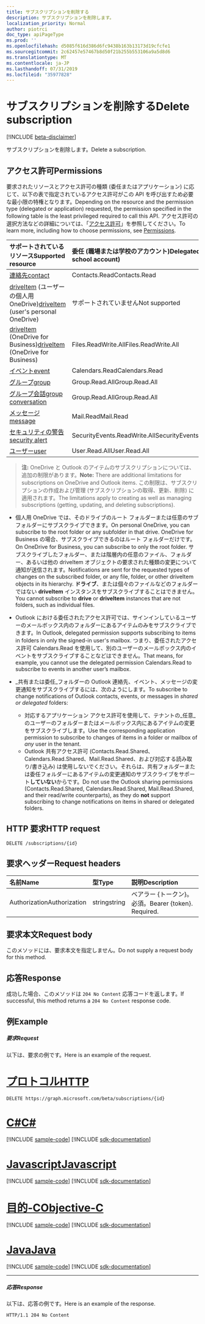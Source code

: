 ```yaml
---
title: サブスクリプションを削除する
description: サブスクリプションを削除します。
localization_priority: Normal
author: piotrci
doc_type: apiPageType
ms.prod: ''
ms.openlocfilehash: d5085f616d386d6fc9438b163b13173d19cfcfe1
ms.sourcegitcommit: 2c62457e57467b8d50f21b255b553106a9a5d8d6
ms.translationtype: MT
ms.contentlocale: ja-JP
ms.lasthandoff: 07/31/2019
ms.locfileid: "35977828"
---
```

# <a name="delete-subscription"></a><span data-ttu-id="22c31-103">サブスクリプションを削除する</span><span class="sxs-lookup"><span data-stu-id="22c31-103">Delete subscription</span></span>

[!INCLUDE [beta-disclaimer](../../includes/beta-disclaimer.md)]

<span data-ttu-id="22c31-104">サブスクリプションを削除します。</span><span class="sxs-lookup"><span data-stu-id="22c31-104">Delete a subscription.</span></span>

## <a name="permissions"></a><span data-ttu-id="22c31-105">アクセス許可</span><span class="sxs-lookup"><span data-stu-id="22c31-105">Permissions</span></span>

<span data-ttu-id="22c31-106">要求されたリソースとアクセス許可の種類 (委任またはアプリケーション) に応じて、以下の表で指定されているアクセス許可がこの API を呼び出すため必要な最小限の特権となります。</span><span class="sxs-lookup"><span data-stu-id="22c31-106">Depending on the resource and the permission type (delegated or application) requested, the permission specified in the following table is the least privileged required to call this API.</span></span> <span data-ttu-id="22c31-107">アクセス許可の選択方法などの詳細については、「[アクセス許可](/graph/permissions-reference)」を参照してください。</span><span class="sxs-lookup"><span data-stu-id="22c31-107">To learn more, including how to choose permissions, see [Permissions](/graph/permissions-reference).</span></span>

| <span data-ttu-id="22c31-108">サポートされているリソース</span><span class="sxs-lookup"><span data-stu-id="22c31-108">Supported resource</span></span> | <span data-ttu-id="22c31-109">委任 (職場または学校のアカウント)</span><span class="sxs-lookup"><span data-stu-id="22c31-109">Delegated (work or school account)</span></span> | <span data-ttu-id="22c31-110">委任 (個人用 Microsoft アカウント)</span><span class="sxs-lookup"><span data-stu-id="22c31-110">Delegated (personal Microsoft account)</span></span> | <span data-ttu-id="22c31-111">アプリケーション</span><span class="sxs-lookup"><span data-stu-id="22c31-111">Application</span></span> |
|:-----|:-----|:-----|:-----|
|[<span data-ttu-id="22c31-112">連絡先</span><span class="sxs-lookup"><span data-stu-id="22c31-112">contact</span></span>](../resources/contact.md) | <span data-ttu-id="22c31-113">Contacts.Read</span><span class="sxs-lookup"><span data-stu-id="22c31-113">Contacts.Read</span></span> | <span data-ttu-id="22c31-114">Contacts.Read</span><span class="sxs-lookup"><span data-stu-id="22c31-114">Contacts.Read</span></span> | <span data-ttu-id="22c31-115">Contacts.Read</span><span class="sxs-lookup"><span data-stu-id="22c31-115">Contacts.Read</span></span> |
|<span data-ttu-id="22c31-116">[driveItem](../resources/driveitem.md) (ユーザーの個人用 OneDrive)</span><span class="sxs-lookup"><span data-stu-id="22c31-116">[driveItem](../resources/driveitem.md) (user's personal OneDrive)</span></span> | <span data-ttu-id="22c31-117">サポートされていません</span><span class="sxs-lookup"><span data-stu-id="22c31-117">Not supported</span></span> | <span data-ttu-id="22c31-118">Files.ReadWrite</span><span class="sxs-lookup"><span data-stu-id="22c31-118">Files.ReadWrite</span></span> | <span data-ttu-id="22c31-119">サポートされていません</span><span class="sxs-lookup"><span data-stu-id="22c31-119">Not supported</span></span> |
|<span data-ttu-id="22c31-120">[driveItem](../resources/driveitem.md) (OneDrive for Business)</span><span class="sxs-lookup"><span data-stu-id="22c31-120">[driveItem](../resources/driveitem.md) (OneDrive for Business)</span></span> | <span data-ttu-id="22c31-121">Files.ReadWrite.All</span><span class="sxs-lookup"><span data-stu-id="22c31-121">Files.ReadWrite.All</span></span> | <span data-ttu-id="22c31-122">サポートされていません</span><span class="sxs-lookup"><span data-stu-id="22c31-122">Not supported</span></span> | <span data-ttu-id="22c31-123">Files.ReadWrite.All</span><span class="sxs-lookup"><span data-stu-id="22c31-123">Files.ReadWrite.All</span></span> |
|[<span data-ttu-id="22c31-124">イベント</span><span class="sxs-lookup"><span data-stu-id="22c31-124">event</span></span>](../resources/event.md) | <span data-ttu-id="22c31-125">Calendars.Read</span><span class="sxs-lookup"><span data-stu-id="22c31-125">Calendars.Read</span></span> | <span data-ttu-id="22c31-126">Calendars.Read</span><span class="sxs-lookup"><span data-stu-id="22c31-126">Calendars.Read</span></span> | <span data-ttu-id="22c31-127">Calendars.Read</span><span class="sxs-lookup"><span data-stu-id="22c31-127">Calendars.Read</span></span> |
|[<span data-ttu-id="22c31-128">グループ</span><span class="sxs-lookup"><span data-stu-id="22c31-128">group</span></span>](../resources/group.md) | <span data-ttu-id="22c31-129">Group.Read.All</span><span class="sxs-lookup"><span data-stu-id="22c31-129">Group.Read.All</span></span> | <span data-ttu-id="22c31-130">サポート対象外</span><span class="sxs-lookup"><span data-stu-id="22c31-130">Not supported</span></span> | <span data-ttu-id="22c31-131">Group.Read.All</span><span class="sxs-lookup"><span data-stu-id="22c31-131">Group.Read.All</span></span> |
|[<span data-ttu-id="22c31-132">グループ会話</span><span class="sxs-lookup"><span data-stu-id="22c31-132">group conversation</span></span>](../resources/conversation.md) | <span data-ttu-id="22c31-133">Group.Read.All</span><span class="sxs-lookup"><span data-stu-id="22c31-133">Group.Read.All</span></span> | <span data-ttu-id="22c31-134">非サポート</span><span class="sxs-lookup"><span data-stu-id="22c31-134">Not supported</span></span> | <span data-ttu-id="22c31-135">非サポート</span><span class="sxs-lookup"><span data-stu-id="22c31-135">Not supported</span></span> |
|[<span data-ttu-id="22c31-136">メッセージ</span><span class="sxs-lookup"><span data-stu-id="22c31-136">message</span></span>](../resources/message.md) | <span data-ttu-id="22c31-137">Mail.Read</span><span class="sxs-lookup"><span data-stu-id="22c31-137">Mail.Read</span></span> | <span data-ttu-id="22c31-138">Mail.Read</span><span class="sxs-lookup"><span data-stu-id="22c31-138">Mail.Read</span></span> | <span data-ttu-id="22c31-139">Mail.Read</span><span class="sxs-lookup"><span data-stu-id="22c31-139">Mail.Read</span></span> |
|[<span data-ttu-id="22c31-140">セキュリティの警告</span><span class="sxs-lookup"><span data-stu-id="22c31-140">security alert</span></span>](../resources/alert.md) | <span data-ttu-id="22c31-141">SecurityEvents.ReadWrite.All</span><span class="sxs-lookup"><span data-stu-id="22c31-141">SecurityEvents.ReadWrite.All</span></span> | <span data-ttu-id="22c31-142">サポート対象外</span><span class="sxs-lookup"><span data-stu-id="22c31-142">Not supported</span></span> | <span data-ttu-id="22c31-143">SecurityEvents.ReadWrite.All</span><span class="sxs-lookup"><span data-stu-id="22c31-143">SecurityEvents.ReadWrite.All</span></span> |
|[<span data-ttu-id="22c31-144">ユーザー</span><span class="sxs-lookup"><span data-stu-id="22c31-144">user</span></span>](../resources/user.md) | <span data-ttu-id="22c31-145">User.Read.All</span><span class="sxs-lookup"><span data-stu-id="22c31-145">User.Read.All</span></span> | <span data-ttu-id="22c31-146">User.Read.All</span><span class="sxs-lookup"><span data-stu-id="22c31-146">User.Read.All</span></span> | <span data-ttu-id="22c31-147">User.Read.All</span><span class="sxs-lookup"><span data-stu-id="22c31-147">User.Read.All</span></span> |

> <span data-ttu-id="22c31-148">**注:** OneDrive と Outlook のアイテムのサブスクリプションについては、追加の制限があります。</span><span class="sxs-lookup"><span data-stu-id="22c31-148">**Note:** There are additional limitations for subscriptions on OneDrive and Outlook items.</span></span> <span data-ttu-id="22c31-149">この制限は、サブスクリプションの作成および管理 (サブスクリプションの取得、更新、削除) に適用されます。</span><span class="sxs-lookup"><span data-stu-id="22c31-149">The limitations apply to creating as well as managing subscriptions (getting, updating, and deleting subscriptions).</span></span>

- <span data-ttu-id="22c31-150">個人用 OneDrive では、そのドライブのルート フォルダーまたは任意のサブフォルダーにサブスクライブできます。</span><span class="sxs-lookup"><span data-stu-id="22c31-150">On personal OneDrive, you can subscribe to the root folder or any subfolder in that drive.</span></span> <span data-ttu-id="22c31-151">OneDrive for Business の場合、サブスクライブできるのはルート フォルダーだけです。</span><span class="sxs-lookup"><span data-stu-id="22c31-151">On OneDrive for Business, you can subscribe to only the root folder.</span></span> <span data-ttu-id="22c31-152">サブスクライブしたフォルダー、または階層内の任意のファイル、フォルダー、あるいは他の driveItem オブジェクトの要求された種類の変更について通知が送信されます。</span><span class="sxs-lookup"><span data-stu-id="22c31-152">Notifications are sent for the requested types of changes on the subscribed folder, or any file, folder, or other driveItem objects in its hierarchy.</span></span> <span data-ttu-id="22c31-153">**ドライブ**、または個々のファイルなどのフォルダーではない **driveItem** インスタンスをサブスクライブすることはできません。</span><span class="sxs-lookup"><span data-stu-id="22c31-153">You cannot subscribe to **drive** or **driveItem** instances that are not folders, such as individual files.</span></span>

- <span data-ttu-id="22c31-154">Outlook における委任されたアクセス許可では、サインインしているユーザーのメールボックス内のフォルダーにあるアイテムのみをサブスクライブできます。</span><span class="sxs-lookup"><span data-stu-id="22c31-154">In Outlook, delegated permission supports subscribing to items in folders in only the signed-in user's mailbox.</span></span> <span data-ttu-id="22c31-155">つまり、委任されたアクセス許可 Calendars.Read を使用して、別のユーザーのメールボックス内のイベントをサブスクライブすることなどはできません。</span><span class="sxs-lookup"><span data-stu-id="22c31-155">That means, for example, you cannot use the delegated permission Calendars.Read to subscribe to events in another user’s mailbox.</span></span>
- <span data-ttu-id="22c31-156">_共有または委任_フォルダーの Outlook 連絡先、イベント、メッセージの変更通知をサブスクライブするには、次のようにします。</span><span class="sxs-lookup"><span data-stu-id="22c31-156">To subscribe to change notifications of Outlook contacts, events, or messages in _shared or delegated_ folders:</span></span>

  - <span data-ttu-id="22c31-157">対応するアプリケーション アクセス許可を使用して、テナントの_任意_のユーザーのフォルダーまたはメールボックス内にあるアイテムの変更をサブスクライブします。</span><span class="sxs-lookup"><span data-stu-id="22c31-157">Use the corresponding application permission to subscribe to changes of items in a folder or mailbox of _any_ user in the tenant.</span></span>
  - <span data-ttu-id="22c31-158">Outlook 共有アクセス許可 (Contacts.Read.Shared、Calendars.Read.Shared、Mail.Read.Shared、および対応する読み取り/書き込み) は使用しないでください。それらは、共有フォルダーまたは委任フォルダーにあるアイテムの変更通知のサブスクライブをサポート**していない**からです。</span><span class="sxs-lookup"><span data-stu-id="22c31-158">Do not use the Outlook sharing permissions (Contacts.Read.Shared, Calendars.Read.Shared, Mail.Read.Shared, and their read/write counterparts), as they do **not** support subscribing to change notifications on items in shared or delegated folders.</span></span>

## <a name="http-request"></a><span data-ttu-id="22c31-159">HTTP 要求</span><span class="sxs-lookup"><span data-stu-id="22c31-159">HTTP request</span></span>

<!-- { "blockType": "ignored" } -->

```http
DELETE /subscriptions/{id}
```

## <a name="request-headers"></a><span data-ttu-id="22c31-160">要求ヘッダー</span><span class="sxs-lookup"><span data-stu-id="22c31-160">Request headers</span></span>

| <span data-ttu-id="22c31-161">名前</span><span class="sxs-lookup"><span data-stu-id="22c31-161">Name</span></span>       | <span data-ttu-id="22c31-162">型</span><span class="sxs-lookup"><span data-stu-id="22c31-162">Type</span></span> | <span data-ttu-id="22c31-163">説明</span><span class="sxs-lookup"><span data-stu-id="22c31-163">Description</span></span>|
|:-----------|:------|:----------|
| <span data-ttu-id="22c31-164">Authorization</span><span class="sxs-lookup"><span data-stu-id="22c31-164">Authorization</span></span>  | <span data-ttu-id="22c31-165">string</span><span class="sxs-lookup"><span data-stu-id="22c31-165">string</span></span>  | <span data-ttu-id="22c31-p105">ベアラー {トークン}。必須。</span><span class="sxs-lookup"><span data-stu-id="22c31-p105">Bearer {token}. Required.</span></span> |

## <a name="request-body"></a><span data-ttu-id="22c31-168">要求本文</span><span class="sxs-lookup"><span data-stu-id="22c31-168">Request body</span></span>

<span data-ttu-id="22c31-169">このメソッドには、要求本文を指定しません。</span><span class="sxs-lookup"><span data-stu-id="22c31-169">Do not supply a request body for this method.</span></span>

## <a name="response"></a><span data-ttu-id="22c31-170">応答</span><span class="sxs-lookup"><span data-stu-id="22c31-170">Response</span></span>

<span data-ttu-id="22c31-171">成功した場合、このメソッドは `204 No Content` 応答コードを返します。</span><span class="sxs-lookup"><span data-stu-id="22c31-171">If successful, this method returns a `204 No Content` response code.</span></span>

## <a name="example"></a><span data-ttu-id="22c31-172">例</span><span class="sxs-lookup"><span data-stu-id="22c31-172">Example</span></span>

##### <a name="request"></a><span data-ttu-id="22c31-173">要求</span><span class="sxs-lookup"><span data-stu-id="22c31-173">Request</span></span>

<span data-ttu-id="22c31-174">以下は、要求の例です。</span><span class="sxs-lookup"><span data-stu-id="22c31-174">Here is an example of the request.</span></span>

# <a name="httptabhttp"></a>[<span data-ttu-id="22c31-175">プロトコル</span><span class="sxs-lookup"><span data-stu-id="22c31-175">HTTP</span></span>](#tab/http)
<!-- {
  "blockType": "request",
  "name": "delete_subscription"
}-->

```http
DELETE https://graph.microsoft.com/beta/subscriptions/{id}
```
# <a name="ctabcsharp"></a>[<span data-ttu-id="22c31-176">C#</span><span class="sxs-lookup"><span data-stu-id="22c31-176">C#</span></span>](#tab/csharp)
[!INCLUDE [sample-code](../includes/snippets/csharp/delete-subscription-csharp-snippets.md)]
[!INCLUDE [sdk-documentation](../includes/snippets/snippets-sdk-documentation-link.md)]

# <a name="javascripttabjavascript"></a>[<span data-ttu-id="22c31-177">Javascript</span><span class="sxs-lookup"><span data-stu-id="22c31-177">Javascript</span></span>](#tab/javascript)
[!INCLUDE [sample-code](../includes/snippets/javascript/delete-subscription-javascript-snippets.md)]
[!INCLUDE [sdk-documentation](../includes/snippets/snippets-sdk-documentation-link.md)]

# <a name="objective-ctabobjc"></a>[<span data-ttu-id="22c31-178">目的-C</span><span class="sxs-lookup"><span data-stu-id="22c31-178">Objective-C</span></span>](#tab/objc)
[!INCLUDE [sample-code](../includes/snippets/objc/delete-subscription-objc-snippets.md)]
[!INCLUDE [sdk-documentation](../includes/snippets/snippets-sdk-documentation-link.md)]

# <a name="javatabjava"></a>[<span data-ttu-id="22c31-179">Java</span><span class="sxs-lookup"><span data-stu-id="22c31-179">Java</span></span>](#tab/java)
[!INCLUDE [sample-code](../includes/snippets/java/delete-subscription-java-snippets.md)]
[!INCLUDE [sdk-documentation](../includes/snippets/snippets-sdk-documentation-link.md)]

---


##### <a name="response"></a><span data-ttu-id="22c31-180">応答</span><span class="sxs-lookup"><span data-stu-id="22c31-180">Response</span></span>

<span data-ttu-id="22c31-181">以下は、応答の例です。</span><span class="sxs-lookup"><span data-stu-id="22c31-181">Here is an example of the response.</span></span>
<!-- {
  "blockType": "response",
  "truncated": false,
  "@odata.type": "microsoft.graph.subscription"
} -->

```http
HTTP/1.1 204 No Content
```

<!--
{
  "type": "#page.annotation",
  "description": "Delete subscription",
  "keywords": "",
  "section": "documentation",
  "tocPath": "",
  "suppressions": [
  ]
}
-->

